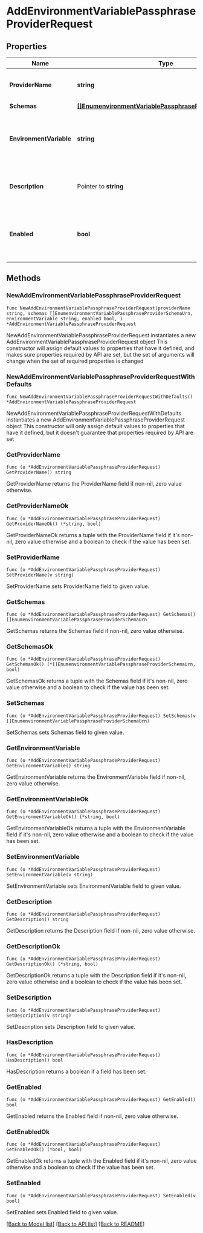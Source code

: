 # AddEnvironmentVariablePassphraseProviderRequest

## Properties

Name | Type | Description | Notes
------------ | ------------- | ------------- | -------------
**ProviderName** | **string** | Name of the new Passphrase Provider | 
**Schemas** | [**[]EnumenvironmentVariablePassphraseProviderSchemaUrn**](EnumenvironmentVariablePassphraseProviderSchemaUrn.md) |  | 
**EnvironmentVariable** | **string** | The name of the environment variable that is expected to hold the passphrase. | 
**Description** | Pointer to **string** | A description for this Passphrase Provider | [optional] 
**Enabled** | **bool** | Indicates whether this Passphrase Provider is enabled for use in the server. | 

## Methods

### NewAddEnvironmentVariablePassphraseProviderRequest

`func NewAddEnvironmentVariablePassphraseProviderRequest(providerName string, schemas []EnumenvironmentVariablePassphraseProviderSchemaUrn, environmentVariable string, enabled bool, ) *AddEnvironmentVariablePassphraseProviderRequest`

NewAddEnvironmentVariablePassphraseProviderRequest instantiates a new AddEnvironmentVariablePassphraseProviderRequest object
This constructor will assign default values to properties that have it defined,
and makes sure properties required by API are set, but the set of arguments
will change when the set of required properties is changed

### NewAddEnvironmentVariablePassphraseProviderRequestWithDefaults

`func NewAddEnvironmentVariablePassphraseProviderRequestWithDefaults() *AddEnvironmentVariablePassphraseProviderRequest`

NewAddEnvironmentVariablePassphraseProviderRequestWithDefaults instantiates a new AddEnvironmentVariablePassphraseProviderRequest object
This constructor will only assign default values to properties that have it defined,
but it doesn't guarantee that properties required by API are set

### GetProviderName

`func (o *AddEnvironmentVariablePassphraseProviderRequest) GetProviderName() string`

GetProviderName returns the ProviderName field if non-nil, zero value otherwise.

### GetProviderNameOk

`func (o *AddEnvironmentVariablePassphraseProviderRequest) GetProviderNameOk() (*string, bool)`

GetProviderNameOk returns a tuple with the ProviderName field if it's non-nil, zero value otherwise
and a boolean to check if the value has been set.

### SetProviderName

`func (o *AddEnvironmentVariablePassphraseProviderRequest) SetProviderName(v string)`

SetProviderName sets ProviderName field to given value.


### GetSchemas

`func (o *AddEnvironmentVariablePassphraseProviderRequest) GetSchemas() []EnumenvironmentVariablePassphraseProviderSchemaUrn`

GetSchemas returns the Schemas field if non-nil, zero value otherwise.

### GetSchemasOk

`func (o *AddEnvironmentVariablePassphraseProviderRequest) GetSchemasOk() (*[]EnumenvironmentVariablePassphraseProviderSchemaUrn, bool)`

GetSchemasOk returns a tuple with the Schemas field if it's non-nil, zero value otherwise
and a boolean to check if the value has been set.

### SetSchemas

`func (o *AddEnvironmentVariablePassphraseProviderRequest) SetSchemas(v []EnumenvironmentVariablePassphraseProviderSchemaUrn)`

SetSchemas sets Schemas field to given value.


### GetEnvironmentVariable

`func (o *AddEnvironmentVariablePassphraseProviderRequest) GetEnvironmentVariable() string`

GetEnvironmentVariable returns the EnvironmentVariable field if non-nil, zero value otherwise.

### GetEnvironmentVariableOk

`func (o *AddEnvironmentVariablePassphraseProviderRequest) GetEnvironmentVariableOk() (*string, bool)`

GetEnvironmentVariableOk returns a tuple with the EnvironmentVariable field if it's non-nil, zero value otherwise
and a boolean to check if the value has been set.

### SetEnvironmentVariable

`func (o *AddEnvironmentVariablePassphraseProviderRequest) SetEnvironmentVariable(v string)`

SetEnvironmentVariable sets EnvironmentVariable field to given value.


### GetDescription

`func (o *AddEnvironmentVariablePassphraseProviderRequest) GetDescription() string`

GetDescription returns the Description field if non-nil, zero value otherwise.

### GetDescriptionOk

`func (o *AddEnvironmentVariablePassphraseProviderRequest) GetDescriptionOk() (*string, bool)`

GetDescriptionOk returns a tuple with the Description field if it's non-nil, zero value otherwise
and a boolean to check if the value has been set.

### SetDescription

`func (o *AddEnvironmentVariablePassphraseProviderRequest) SetDescription(v string)`

SetDescription sets Description field to given value.

### HasDescription

`func (o *AddEnvironmentVariablePassphraseProviderRequest) HasDescription() bool`

HasDescription returns a boolean if a field has been set.

### GetEnabled

`func (o *AddEnvironmentVariablePassphraseProviderRequest) GetEnabled() bool`

GetEnabled returns the Enabled field if non-nil, zero value otherwise.

### GetEnabledOk

`func (o *AddEnvironmentVariablePassphraseProviderRequest) GetEnabledOk() (*bool, bool)`

GetEnabledOk returns a tuple with the Enabled field if it's non-nil, zero value otherwise
and a boolean to check if the value has been set.

### SetEnabled

`func (o *AddEnvironmentVariablePassphraseProviderRequest) SetEnabled(v bool)`

SetEnabled sets Enabled field to given value.



[[Back to Model list]](../README.md#documentation-for-models) [[Back to API list]](../README.md#documentation-for-api-endpoints) [[Back to README]](../README.md)


